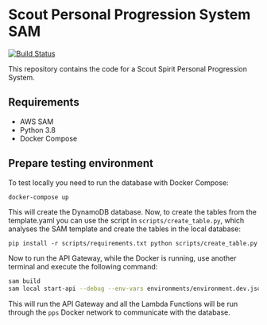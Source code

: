 # Scout Personal Progression System SAM 

[![Build Status](https://travis-ci.com/paths-ankan/scout-progression-system-sam.svg?token=KyjZA6my3g2pdNpkybPX&branch=master)](https://travis-ci.com/paths-ankan/scout-progression-system-sam)

This repository contains the code for a Scout Spirit Personal Progression System.

## Requirements

- AWS SAM
- Python 3.8
- Docker Compose

## Prepare testing environment

To test locally you need to run the database with Docker Compose:

````sh
docker-compose up
````

This will create the DynamoDB database. Now, to create the tables from the template.yaml
you can use the script in ``scripts/create_table.py``, which analyses the SAM template
and create the tables in the local database:

``
pip install -r scripts/requirements.txt
python scripts/create_table.py
``

Now to run the API Gateway, while the Docker is running, use another terminal
and execute the following command:

````sh
sam build
sam local start-api --debug --env-vars environments/environment.dev.json --docker-network pps
````

This will run the API Gateway and all the Lambda Functions will be run through the ``pps``
Docker network to communicate with the database.
